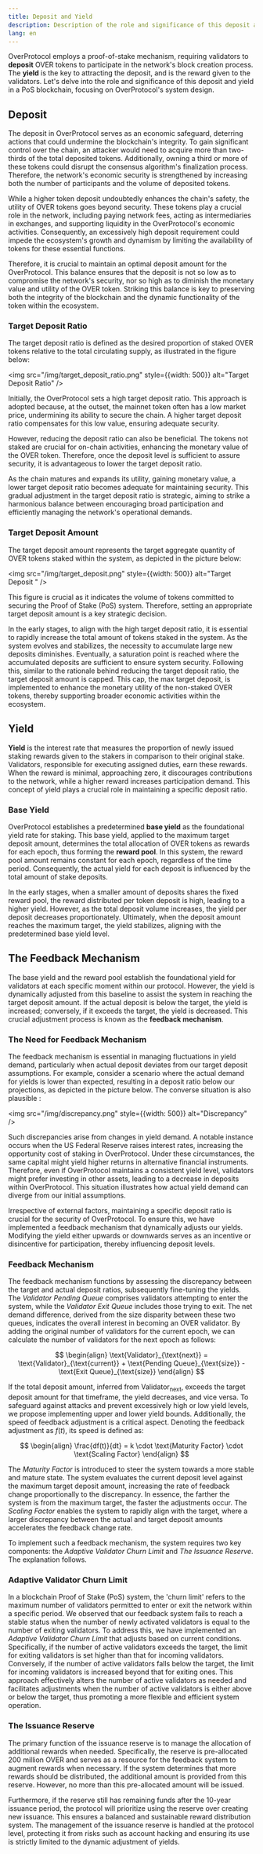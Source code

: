 ```yaml
---
title: Deposit and Yield
description: Description of the role and significance of this deposit and yield in a PoS blockchain, focusing on OverProtocol's system design.
lang: en
---
```


OverProtocol employs a proof-of-stake mechanism, requiring validators to **deposit** OVER tokens to participate in the network's block creation process. The **yield** is the key to attracting the deposit, and is the reward given to the validators. Let's delve into the role and significance of this deposit and yield in a PoS blockchain, focusing on OverProtocol's system design.

## Deposit

The deposit in OverProtocol serves as an economic safeguard, deterring actions that could undermine the blockchain's integrity. To gain significant control over the chain, an attacker would need to acquire more than two-thirds of the total deposited tokens. Additionally, owning a third or more of these tokens could disrupt the consensus algorithm's finalization process. Therefore, the network's economic security is strengthened by increasing both the number of participants and the volume of deposited tokens.

While a higher token deposit undoubtedly enhances the chain's safety, the utility of OVER tokens goes beyond security. These tokens play a crucial role in the network, including paying network fees, acting as intermediaries in exchanges, and supporting liquidity in the OverProtocol's economic activities. Consequently, an excessively high deposit requirement could impede the ecosystem's growth and dynamism by limiting the availability of tokens for these essential functions.

Therefore, it is crucial to maintain an optimal deposit amount for the OverProtocol. This balance ensures that the deposit is not so low as to compromise the network's security, nor so high as to diminish the monetary value and utility of the OVER token. Striking this balance is key to preserving both the integrity of the blockchain and the dynamic functionality of the token within the ecosystem.

### Target Deposit Ratio

<!-- The target deposit ratio is defined as the desired proportion of staked OVER tokens relative to the total circulating supply, as illustrated in Figure ![Target Deposit Ratio](/static/img/target_deposit_ratio.png). -->

The target deposit ratio is defined as the desired proportion of staked OVER tokens relative to the total circulating supply, as illustrated in the figure below:

<img src="/img/target_deposit_ratio.png" style={{width: 500}} alt="Target Deposit Ratio" />

Initially, the OverProtocol sets a high target deposit ratio. This approach is adopted because, at the outset, the mainnet token often has a low market price, undermining its ability to secure the chain. A higher target deposit ratio compensates for this low value, ensuring adequate security.

However, reducing the deposit ratio can also be beneficial. The tokens not staked are crucial for on-chain activities, enhancing the monetary value of the OVER token. Therefore, once the deposit level is sufficient to assure security, it is advantageous to lower the target deposit ratio.

As the chain matures and expands its utility, gaining monetary value, a lower target deposit ratio becomes adequate for maintaining security. This gradual adjustment in the target deposit ratio is strategic, aiming to strike a harmonious balance between encouraging broad participation and efficiently managing the network's operational demands.

<!-- \begin{figure}[H]
    \centering
    \includegraphics[width=0.6\textwidth]{target deposit ratio.png}
    \caption{Target deposit ratio}
    \label{fig:target deposit ratio}
\end{figure} -->

### Target Deposit Amount

The target deposit amount represents the target aggregate quantity of OVER tokens staked within the system, as depicted in the picture below:

<img src="/img/target_deposit.png" style={{width: 500}} alt="Target Deposit " />

This figure is crucial as it indicates the volume of tokens committed to securing the Proof of Stake (PoS) system. Therefore, setting an appropriate target deposit amount is a key strategic decision.

In the early stages, to align with the high target deposit ratio, it is essential to rapidly increase the total amount of tokens staked in the system. As the system evolves and stabilizes, the necessity to accumulate large new deposits diminishes. Eventually, a saturation point is reached where the accumulated deposits are sufficient to ensure system security. Following this, similar to the rationale behind reducing the target deposit ratio, the target deposit amount is capped. This cap, the max target deposit, is implemented to enhance the monetary utility of the non-staked OVER tokens, thereby supporting broader economic activities within the ecosystem.

## Yield

**Yield** is the interest rate that measures the proportion of newly issued staking rewards given to the stakers in comparison to their original stake. Validators, responsible for executing assigned duties, earn these rewards. When the reward is minimal, approaching zero, it discourages contributions to the network, while a higher reward increases participation demand. This concept of yield plays a crucial role in maintaining a specific deposit ratio.

### Base Yield

OverProtocol establishes a predetermined **base yield** as the foundational yield rate for staking. This base yield, applied to the maximum target deposit amount, determines the total allocation of OVER tokens as rewards for each epoch, thus forming the **reward pool**. In this system, the reward pool amount remains constant for each epoch, regardless of the time period. Consequently, the actual yield for each deposit is influenced by the total amount of stake deposits.

In the early stages, when a smaller amount of deposits shares the fixed reward pool, the reward distributed per token deposit is high, leading to a higher yield. However, as the total deposit volume increases, the yield per deposit decreases proportionately. Ultimately, when the deposit amount reaches the maximum target, the yield stabilizes, aligning with the predetermined base yield level.

## The Feedback Mechanism

The base yield and the reward pool establish the foundational yield for validators at each specific moment within our protocol. However, the yield is dynamically adjusted from this baseline to assist the system in reaching the target deposit amount. If the actual deposit is below the target, the yield is increased; conversely, if it exceeds the target, the yield is decreased. This crucial adjustment process is known as the **feedback mechanism**.

### The Need for Feedback Mechanism

The feedback mechanism is essential in managing fluctuations in yield demand, particularly when actual deposit deviates from our target deposit assumptions. For example, consider a scenario where the actual demand for yields is lower than expected, resulting in a deposit ratio below our projections, as depicted in the picture below. The converse situation is also plausible :

<img src="/img/discrepancy.png" style={{width: 500}} alt="Discrepancy" />

<!--
\begin{figure}[H]
\centering
\includegraphics[width=0.6\textwidth]{discrepancy.png}
\caption{Discrepancy between the target and actual outcomes}
\label{fig:discrepancy}
\end{figure} -->

Such discrepancies arise from changes in yield demand. A notable instance occurs when the US Federal Reserve raises interest rates, increasing the opportunity cost of staking in OverProtocol. Under these circumstances, the same capital might yield higher returns in alternative financial instruments. Therefore, even if OverProtocol maintains a consistent yield level, validators might prefer investing in other assets, leading to a decrease in deposits within OverProtocol. This situation illustrates how actual yield demand can diverge from our initial assumptions.

Irrespective of external factors, maintaining a specific deposit ratio is crucial for the security of OverProtocol. To ensure this, we have implemented a feedback mechanism that dynamically adjusts our yields. Modifying the yield either upwards or downwards serves as an incentive or disincentive for participation, thereby influencing deposit levels.

### Feedback Mechanism

The feedback mechanism functions by assessing the discrepancy between the target and actual deposit ratios, subsequently fine-tuning the yields. The $\textit{Validator Pending Queue}$ comprises validators attempting to enter the system, while the $\textit{Validator Exit Queue}$ includes those trying to exit. The net demand difference, derived from the size disparity between these two queues, indicates the overall interest in becoming an OVER validator. By adding the original number of validators for the current epoch, we can calculate the number of validators for the next epoch as follows:

$$
\begin{align}
\text{Validator}_{\text{next}} = \text{Validator}_{\text{current}} + \text{Pending Queue}_{\text{size}} - \text{Exit Queue}_{\text{size}}
\end{align}
$$

If the total deposit amount, inferred from $\text{Validator}_{\text{next}}$, exceeds the target deposit amount for that timeframe, the yield decreases, and vice versa. To safeguard against attacks and prevent excessively high or low yield levels, we propose implementing upper and lower yield bounds. Additionally, the speed of feedback adjustment is a critical aspect. Denoting the feedback adjustment as $f(t)$, its speed is defined as:

$$
\begin{align}
\frac{df(t)}{dt} = k \cdot \text{Maturity Factor} \cdot \text{Scaling Factor}
\end{align}
$$

The $\textit{Maturity Factor}$ is introduced to steer the system towards a more stable and mature state. The system evaluates the current deposit level against the maximum target deposit amount, increasing the rate of feedback change proportionally to the discrepancy. In essence, the farther the system is from the maximum target, the faster the adjustments occur. The $\textit{Scaling Factor}$ enables the system to rapidly align with the target, where a larger discrepancy between the actual and target deposit amounts accelerates the feedback change rate.

To implement such a feedback mechanism, the system requires two key components: the $\textit{Adaptive Validator Churn Limit}$ and $\textit{The Issuance Reserve}$. The explanation follows.

### Adaptive Validator Churn Limit

In a blockchain Proof of Stake (PoS) system, the 'churn limit' refers to the maximum number of validators permitted to enter or exit the network within a specific period. We observed that our feedback system fails to reach a stable status when the number of newly activated validators is equal to the number of exiting validators. To address this, we have implemented an $\textit{Adaptive Validator Churn Limit}$ that adjusts based on current conditions. Specifically, if the number of active validators exceeds the target, the limit for exiting validators is set higher than that for incoming validators. Conversely, if the number of active validators falls below the target, the limit for incoming validators is increased beyond that for exiting ones. This approach effectively alters the number of active validators as needed and facilitates adjustments when the number of active validators is either above or below the target, thus promoting a more flexible and efficient system operation.

### The Issuance Reserve

The primary function of the issuance reserve is to manage the allocation of additional rewards when needed. Specifically, the reserve is pre-allocated 200 million OVER and serves as a resource for the feedback system to augment rewards when necessary. If the system determines that more rewards should be distributed, the additional amount is provided from this reserve. However, no more than this pre-allocated amount will be issued.

Furthermore, if the reserve still has remaining funds after the 10-year issuance period, the protocol will prioritize using the reserve over creating new issuance. This ensures a balanced and sustainable reward distribution system. The management of the issuance reserve is handled at the protocol level, protecting it from risks such as account hacking and ensuring its use is strictly limited to the dynamic adjustment of yields.

